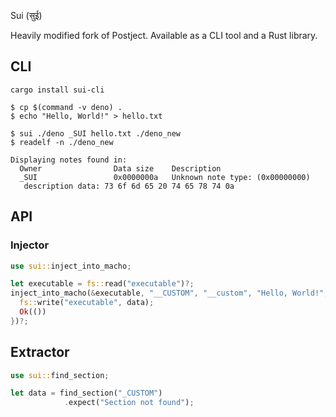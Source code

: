 Sui (सुई)

Heavily modified fork of Postject. Available as a CLI tool and a Rust library.

## CLI

```
cargo install sui-cli
```

```shell
$ cp $(command -v deno) .
$ echo "Hello, World!" > hello.txt

$ sui ./deno _SUI hello.txt ./deno_new
$ readelf -n ./deno_new

Displaying notes found in:
  Owner                Data size 	Description
  _SUI                 0x0000000a	Unknown note type: (0x00000000)
   description data: 73 6f 6d 65 20 74 65 78 74 0a
```

## API

### Injector
```rust
use sui::inject_into_macho;

let executable = fs::read("executable")?;
inject_into_macho(&executable, "__CUSTOM", "__custom", "Hello, World!", |data| {
  fs::write("executable", data);
  Ok(())
})?;
```

## Extractor

```rust
use sui::find_section;

let data = find_section("_CUSTOM")
            .expect("Section not found");
```
